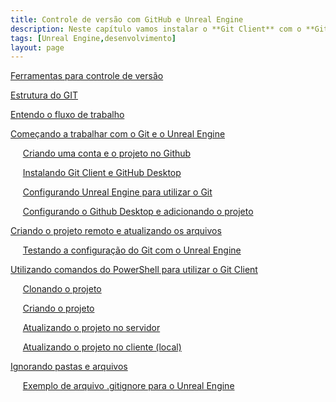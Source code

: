 ```yaml
---
title: Controle de versão com GitHub e Unreal Engine
description: Neste capítulo vamos instalar o **Git Client** com o **GitHub Desktop** para versionamento de arquivos no **Unreal Engine** e apresentar comandos básicos.
tags: [Unreal Engine,desenvolvimento]
layout: page
---
```


[Ferramentas para controle de versão](controle_de_versão_com_github_e_unreal_engine.html#ferramentas-para-controle-de-versão)

[Estrutura do GIT](controle_de_versão_com_github_e_unreal_engine.html#estrutura-do-git)

[Entendo o fluxo de trabalho](controle_de_versão_com_github_e_unreal_engine.html#entendo-o-fluxo-de-trabalho)

[Começando a trabalhar com o Git e o Unreal Engine](controle_de_versão_com_github_e_unreal_engine.html#come-ando-a-trabalhar-com-o-git-e-o-unreal-engine)

&nbsp;&nbsp;&nbsp;&nbsp;&nbsp;[Criando uma conta e o projeto no Github](controle_de_versão_com_github_e_unreal_engine.html#criando-uma-conta-e-o-projeto-no-github)

&nbsp;&nbsp;&nbsp;&nbsp;&nbsp;[Instalando Git Client e GitHub Desktop](controle_de_versão_com_github_e_unreal_engine.html#instalando-git-client-e-github-desktop)

&nbsp;&nbsp;&nbsp;&nbsp;&nbsp;[Configurando Unreal Engine para utilizar o Git](controle_de_versão_com_github_e_unreal_engine.html#configurando-unreal-engine-para-utilizar-o-git)

&nbsp;&nbsp;&nbsp;&nbsp;&nbsp;[Configurando o Github Desktop e adicionando o projeto](controle_de_versão_com_github_e_unreal_engine.html#configurando-o-github-desktop-e-adicionando-o-projeto)

[Criando o projeto remoto e atualizando os arquivos](controle_de_versão_com_github_e_unreal_engine.html#criando-o-projeto-remoto-e-atualizando-os-arquivos)

&nbsp;&nbsp;&nbsp;&nbsp;&nbsp;[Testando a configuração do Git com o Unreal Engine](controle_de_versão_com_github_e_unreal_engine.html#testando-a-configura--o-do-git-com-o-unreal-engine)

[Utilizando comandos do PowerShell para utilizar o Git Client](controle_de_versão_com_github_e_unreal_engine.html#utilizando-comandos-do-powershell-para-utilizar-o-git-client)

&nbsp;&nbsp;&nbsp;&nbsp;&nbsp;[Clonando o projeto](controle_de_versão_com_github_e_unreal_engine.html#clonando-o-projeto)

&nbsp;&nbsp;&nbsp;&nbsp;&nbsp;[Criando o projeto](controle_de_versão_com_github_e_unreal_engine.html#criando-o-projeto)

&nbsp;&nbsp;&nbsp;&nbsp;&nbsp;[Atualizando o projeto no servidor](controle_de_versão_com_github_e_unreal_engine.html#atualizando-o-projeto-no-servidor)

&nbsp;&nbsp;&nbsp;&nbsp;&nbsp;[Atualizando o projeto no cliente (local)](controle_de_versão_com_github_e_unreal_engine.html#atualizando-o-projeto-no-cliente--local-)

[Ignorando pastas e arquivos](controle_de_versão_com_github_e_unreal_engine.html#ignorando-pastas-e-arquivos)

&nbsp;&nbsp;&nbsp;&nbsp;&nbsp;[Exemplo de arquivo .gitignore para o Unreal Engine](controle_de_versão_com_github_e_unreal_engine.html#exemplo-de-arquivo-gitignore-para-o-unreal-engine)

